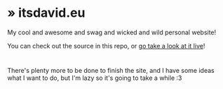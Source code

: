 # » itsdavid.eu

My cool and awesome and swag and wicked and wild personal website!

You can check out the source in this repo, or [go take a look at it live](https://itsdavid.eu)!

#

There's plenty more to be done to finish the site, and I have some ideas what I want to do, but I'm lazy so it's going to take a while :3